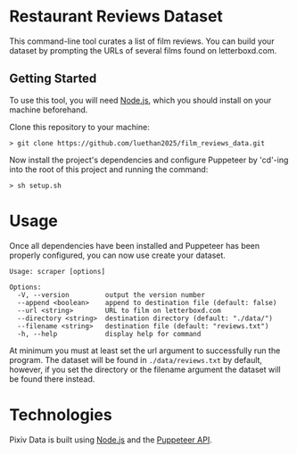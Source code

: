 # Restaurant Reviews Dataset
This command-line tool curates a list of film reviews. You can build your dataset by prompting the URLs of several films found on letterboxd.com.

## Getting Started
To use this tool, you will need [Node.js](https://nodejs.org/en), which you should install on your machine beforehand. <br>

Clone this repository to your machine:
```shell
> git clone https://github.com/luethan2025/film_reviews_data.git
```
Now install the project's dependencies and configure Puppeteer by 'cd'-ing into the root of this project and running the command:
```shell
> sh setup.sh
```

# Usage
Once all dependencies have been installed and Puppeteer has been properly configured, you can now use create your dataset.
```
Usage: scraper [options]

Options:
  -V, --version         output the version number
  --append <boolean>    append to destination file (default: false)
  --url <string>        URL to film on letterboxd.com
  --directory <string>  destination directory (default: "./data/")
  --filename <string>   destination file (default: "reviews.txt")
  -h, --help            display help for command
```
At minimum you must at least set the url argument to successfully run the program. The dataset will be found in `./data/reviews.txt` by default, however, if you set the directory or the filename argument the dataset will be found there instead.

# Technologies
Pixiv Data is built using [Node.js](https://nodejs.org/en) and the [Puppeteer API](https://github.com/puppeteer/puppeteer).
